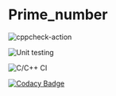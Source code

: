 # Prime_number
![cppcheck-action](https://github.com/stepin105302/Prime_number/workflows/cppcheck-action/badge.svg)

![Unit testing](https://github.com/stepin105302/Prime_number/workflows/Unit%20testing/badge.svg)

![C/C++ CI](https://github.com/stepin105302/Prime_number/workflows/C/C++%20CI/badge.svg)

[![Codacy Badge](https://app.codacy.com/project/badge/Grade/3a642ae7befb4b53adbd09d04744902b)](https://www.codacy.com/manual/stepin105302/Prime_number?utm_source=github.com&amp;utm_medium=referral&amp;utm_content=stepin105302/Prime_number&amp;utm_campaign=Badge_Grade)
